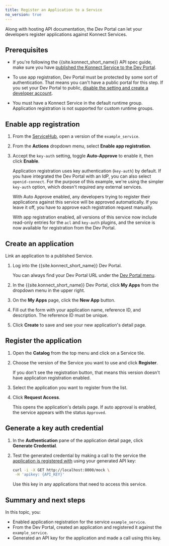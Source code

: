 ```yaml
---
title: Register an Application to a Service
no_version: true
---
```


Along with hosting API documentation, the Dev Portal can let your developers
register applications against Konnect Services.

## Prerequisites

* If you're following the {{site.konnect_short_name}} API spec guide,
make sure you have [published the Konnect Service to the Dev Portal](/konnect/getting-started/spec/service/).

* To use app registration, Dev Portal must be protected by
some sort of authentication. That means you can't have a public portal for this step.
If you set your Dev Portal to public, [disable the setting and create a developer account](/konnect/getting-started/spec/publish/).

* You must have a Konnect Service in the default runtime group.
Application registration is not supported for custom runtime groups.

## Enable app registration

1. From the [ServiceHub](https://konnect.konghq.com/servicehub/), open
a version of the `example_service`.

1. From the **Actions** dropdown menu, select **Enable app registration**.

1. Accept the `key-auth` setting, toggle **Auto-Approve** to enable it,
 then click **Enable**.

    Application registration uses key authentication (`key-auth`) by default.
    If you have integrated the Dev Portal with an IdP, you can also select
    `openid-connect`. For the purpose of this example, we're using the simpler
    `key-auth` option, which doesn't required any external services.

    With Auto Approve enabled, any developers trying to register their applications
    against this service will be approved automatically. If you leave it off,
    you have to approve each registration request manually.

    With app registration enabled, all versions of this service now include
    read-only entries for the `acl` and `key-auth` plugins, and the service is now
    available for registration from the Dev Portal.

## Create an application

Link an application to a published Service.

1. Log into the {{site.konnect_short_name}} Dev Portal.

    You can always find your Dev Portal URL under the [Dev Portal menu](https://konnect.konghq.tech/portal/portal-url).

1. In the {{site.konnect_short_name}} Dev Portal, click **My Apps** from the
dropdown menu in the upper right.

1. On the **My Apps** page, click the **New App** button.

1. Fill out the form with your application name,
reference ID, and description. The reference ID must be unique.

1. Click **Create** to save and see your new application's detail page.

## Register the application

1. Open the **Catalog** from the top menu and click on a Service tile.

3. Choose the version of the Service you want to use and click **Register**.

    If you don't see the registration button, that means this version doesn't
    have application registration enabled.

4. Select the application you want to register from the list.

5. Click **Request Access**.

    This opens the application's details page. If auto approval is enabled,
    the service appears with the status `Approved`.

## Generate a key auth credential

1. In the **Authentication** pane of the application detail page, click **Generate Credential**.

1. Test the generated credential by making a call to the service the
   [application is registered with](/konnect/dev-portal/applications/dev-reg-app-service)
   using your generated API key:

   ```sh
   curl -i -X GET http://localhost:8000/mock \
    -H 'apikey: {API_KEY}'
   ```

   Use this key in any applications that need to access this service.

## Summary and next steps

In this topic, you:
* Enabled application registration for the service `example_service`.
* From the Dev Portal, created an application and registered it against the `example_service`.
* Generated an API key for the application and made a call using this key.
